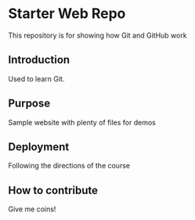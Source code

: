 # Starter Web Repo

This repository is for showing how Git and GitHub work

## Introduction

Used to learn Git.

## Purpose

Sample website with plenty of files for demos

## Deployment

Following the directions of the course

## How to contribute

Give me coins!